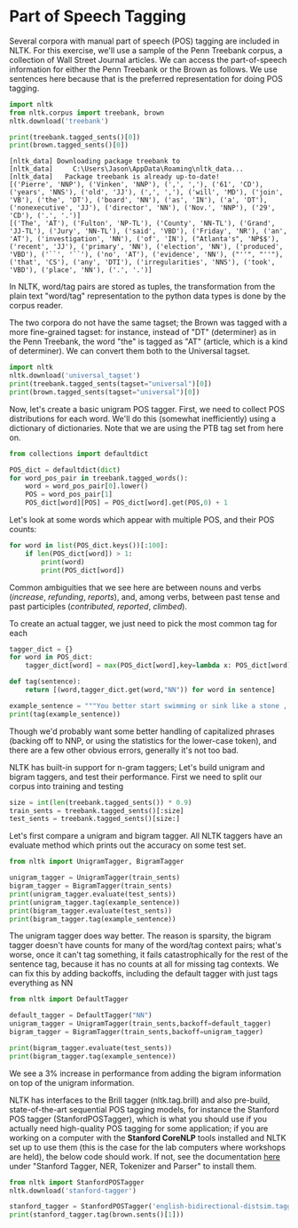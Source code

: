 # Part of Speech Tagging

Several corpora with manual part of speech (POS) tagging are included in NLTK. For this exercise, we'll use a sample of the Penn Treebank corpus, a collection of Wall Street Journal articles. We can access the part-of-speech information for either the Penn Treebank or the Brown as follows. We use sentences here because that is the preferred representation for doing POS tagging.


```python
import nltk
from nltk.corpus import treebank, brown
nltk.download('treebank')

print(treebank.tagged_sents()[0])
print(brown.tagged_sents()[0])
```

    [nltk_data] Downloading package treebank to
    [nltk_data]     C:\Users\Jason\AppData\Roaming\nltk_data...
    [nltk_data]   Package treebank is already up-to-date!
    [('Pierre', 'NNP'), ('Vinken', 'NNP'), (',', ','), ('61', 'CD'), ('years', 'NNS'), ('old', 'JJ'), (',', ','), ('will', 'MD'), ('join', 'VB'), ('the', 'DT'), ('board', 'NN'), ('as', 'IN'), ('a', 'DT'), ('nonexecutive', 'JJ'), ('director', 'NN'), ('Nov.', 'NNP'), ('29', 'CD'), ('.', '.')]
    [('The', 'AT'), ('Fulton', 'NP-TL'), ('County', 'NN-TL'), ('Grand', 'JJ-TL'), ('Jury', 'NN-TL'), ('said', 'VBD'), ('Friday', 'NR'), ('an', 'AT'), ('investigation', 'NN'), ('of', 'IN'), ("Atlanta's", 'NP$$'), ('recent', 'JJ'), ('primary', 'NN'), ('election', 'NN'), ('produced', 'VBD'), ('``', '``'), ('no', 'AT'), ('evidence', 'NN'), ("''", "''"), ('that', 'CS'), ('any', 'DTI'), ('irregularities', 'NNS'), ('took', 'VBD'), ('place', 'NN'), ('.', '.')]


In NLTK, word/tag pairs are stored as tuples, the transformation from the plain text "word/tag" representation to the python data types is done by the corpus reader.

The two corpora do not have the same tagset; the Brown was tagged with a more fine-grained tagset: for instance, instead of "DT" (determiner) as in the Penn Treebank, the word "the" is tagged as "AT" (article, which is a kind of determiner). We can convert them both to the Universal tagset.


```python
import nltk
nltk.download('universal_tagset')
print(treebank.tagged_sents(tagset="universal")[0])
print(brown.tagged_sents(tagset="universal")[0])
```

Now, let's create a basic unigram POS tagger. First, we need to collect POS distributions for each word. We'll do this (somewhat inefficiently) using a dictionary of dictionaries. Note that we are using the PTB tag set from here on.


```python
from collections import defaultdict

POS_dict = defaultdict(dict)
for word_pos_pair in treebank.tagged_words():
    word = word_pos_pair[0].lower()
    POS = word_pos_pair[1]
    POS_dict[word][POS] = POS_dict[word].get(POS,0) + 1
```

Let's look at some words which appear with multiple POS, and their POS counts:


```python
for word in list(POS_dict.keys())[:100]:
    if len(POS_dict[word]) > 1:
        print(word)
        print(POS_dict[word])
```

Common ambiguities that we see here are between nouns and verbs (<i>increase</i>, <i>refunding</i>, <i>reports</i>), and, among verbs, between past tense and past participles (<i>contributed</i>, <i>reported</i>, <i>climbed</i>).

To create an actual tagger, we just need to pick the most common tag for each


```python
tagger_dict = {}
for word in POS_dict:
    tagger_dict[word] = max(POS_dict[word],key=lambda x: POS_dict[word][x])

def tag(sentence):
    return [(word,tagger_dict.get(word,"NN")) for word in sentence]

example_sentence = """You better start swimming or sink like a stone , cause the times they are a - changing .""".split() 
print(tag(example_sentence))
```

Though we'd probably want some better handling of capitalized phrases (backing off to NNP, or using the statistics for the lower-case token), and there are a few other obvious errors, generally it's not too bad. 

NLTK has built-in support for n-gram taggers; Let's build unigram and bigram taggers, and test their performance. First we need to split our corpus into training and testing


```python
size = int(len(treebank.tagged_sents()) * 0.9)
train_sents = treebank.tagged_sents()[:size]
test_sents = treebank.tagged_sents()[size:]

```

Let's first compare a unigram and bigram tagger. All NLTK taggers have an evaluate method which prints out the accuracy on some test set.


```python
from nltk import UnigramTagger, BigramTagger

unigram_tagger = UnigramTagger(train_sents)
bigram_tagger = BigramTagger(train_sents)
print(unigram_tagger.evaluate(test_sents))
print(unigram_tagger.tag(example_sentence))
print(bigram_tagger.evaluate(test_sents))
print(bigram_tagger.tag(example_sentence))
```

The unigram tagger does way better. The reason is sparsity, the bigram tagger doesn't have counts for many of the word/tag context pairs; what's worse, once it can't tag something, it fails catastrophically for the rest of the sentence tag, because it has no counts at all for missing tag contexts. We can fix this by adding backoffs, including the default tagger with just tags everything as NN


```python
from nltk import DefaultTagger

default_tagger = DefaultTagger("NN")
unigram_tagger = UnigramTagger(train_sents,backoff=default_tagger)
bigram_tagger = BigramTagger(train_sents,backoff=unigram_tagger)

print(bigram_tagger.evaluate(test_sents))
print(bigram_tagger.tag(example_sentence))
```

We see a 3% increase in performance from adding the bigram information on top of the unigram information.

NLTK has interfaces to the Brill tagger (nltk.tag.brill) and also pre-build, state-of-the-art sequential POS tagging models, for instance the Stanford POS tagger (StanfordPOSTagger), which is what you should use if you actually need high-quality POS tagging for some application; if you are working on a computer with the <b>Stanford CoreNLP</b> tools installed and NLTK set up to use them (this is the case for the lab computers where workshops are held), the below code should work. If not, see the documentation <a href="https://github.com/nltk/nltk/wiki/Installing-Third-Party-Software">here</a> under "Stanford Tagger, NER, Tokenizer and Parser" to install them. 


```python
from nltk import StanfordPOSTagger
nltk.download('stanford-tagger')

stanford_tagger = StanfordPOSTagger('english-bidirectional-distsim.tagger')
print(stanford_tagger.tag(brown.sents()[1]))
```


```python

```
